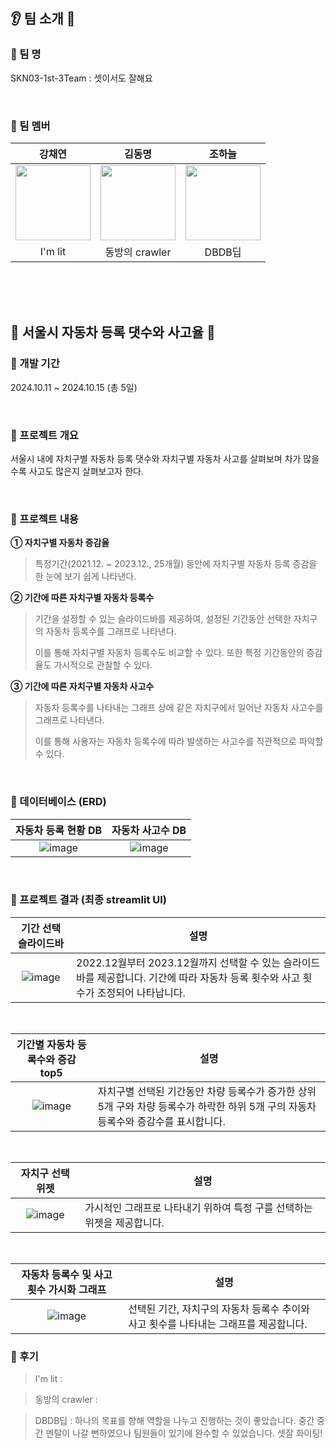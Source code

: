 ## :ear: 팀 소개 :eyes:

### 📌 팀 명
SKN03-1st-3Team : 셋이서도 잘해요

<br/>

### 📌 팀 멤버
| 강채연 | 김동명 | 조하늘 |
|:----------:|:----------:|:----------:|
| <img width="120px" src="https://github.com/user-attachments/assets/0006ea2c-b76e-4756-a563-c563130d14c2" /> | <img width="120px" src="https://github.com/user-attachments/assets/43cfe23e-0562-4fac-929c-de5b07579dbd" /> | <img width="120px" src="https://github.com/user-attachments/assets/f3679466-0f72-4b21-8cc1-2c1b3d0394f0" /> |
| I'm lit | 동방의 crawler | DBDB딥 |

<br/><br/><br/>
## 🚗 서울시 자동차 등록 댓수와 사고율 🚗
### 📌 개발 기간
2024.10.11 ~ 2024.10.15 (총 5일)

<br/>

### 📌 프로젝트 개요
 서울시 내에 자치구별 자동차 등록 댓수와 자치구별 자동차 사고를 살펴보며 차가 많을수록 사고도 많은지 살펴보고자 한다. 
 
<br/>

### 📌 프로젝트 내용
**① 자치구별 자동차 증감율**

>  특정기간(2021.12. ~ 2023.12., 25개월) 동안에 자치구별 자동차 등록 증감을 한 눈에 보기 쉽게 나타낸다.
>  

**② 기간에 따른 자치구별 자동차 등록수**
> 기간을 설정할 수 있는 슬라이드바를 제공하여, 설정된 기간동안 선택한 자치구의 자동차 등록수를 그래프로 나타낸다. 
> 
> 이를 통해 자치구별 자동차 등록수도 비교할 수 있다. 또한 특정 기간동안의 증감율도 가시적으로 관찰할 수 있다. 

**③ 기간에 따른 자치구별 자동차 사고수**

> 자동차 등록수를 나타내는 그래프 상에 같은 자치구에서 일어난 자동차 사고수를 그래프로 나타낸다. 
> 
> 이를 통해 사용자는 자동차 등록수에 따라 발생하는 사고수를 직관적으로 파악할 수 있다. 

<br/>

### 📌 데이터베이스 (ERD)
| 자동차 등록 현황 DB | 자동차 사고수 DB |
|:----------:|:----------:|
| ![image](https://github.com/user-attachments/assets/6de6e280-b4cf-476e-9329-39b15d6e01e8) | ![image](https://github.com/user-attachments/assets/75a5d9e6-b7c7-4c18-afde-b32f636916d9) |

<br/>

### 📌 프로젝트 결과 (최종 streamlit UI)
| 기간 선택 슬라이드바 | 설명 | 
|:--:|--|
|![image](https://github.com/user-attachments/assets/d8227248-bd74-4396-a828-fba95411ca15) | 2022.12월부터 2023.12월까지 선택할 수 있는 슬라이드 바를 제공합니다. 기간에 따라 자동차 등록 횟수와 사고 횟수가 조정되어 나타납니다. |

<br/>

| 기간별 자동차 등록수와 증감 top5 | 설명 |
|:--:|--|
| ![image](https://github.com/user-attachments/assets/f6ec8cb0-6d44-4ca5-853e-1f88678ca647) | 자치구별 선택된 기간동안 차량 등록수가 증가한 상위 5개 구와 차량 등록수가 하락한 하위 5개 구의 자동차 등록수와 증감수를 표시합니다.  |

<br/>

| 자치구 선택 위젯 | 설명 |
|:--:|--|
|![image](https://github.com/user-attachments/assets/ffaef9c8-9312-4ada-9d9f-12c98aa24888) | 가시적인 그래프로 나타내기 위하여 특정 구를 선택하는 위젯을 제공합니다.  |

<br/>

| 자동차 등록수 및 사고 횟수 가시화 그래프 | 설명 |
|:--:|--|
|![image](https://github.com/user-attachments/assets/9bf5b0ed-c952-44cd-a06a-a97e0f892a2e) | 선택된 기간, 자치구의 자동차 등록수 추이와 사고 횟수를 나타내는 그래프를 제공합니다. |

### 📌 후기 
> I'm lit :
>

> 동방의 crawler :
>

> DBDB딥 : 하나의 목표를 향해 역할을 나누고 진행하는 것이 좋았습니다. 중간 중간 멘탈이 나갈 뻔하였으나 팀원들이 있기에 완수할 수 있었습니다. 셋잘 화이팅! 
>

